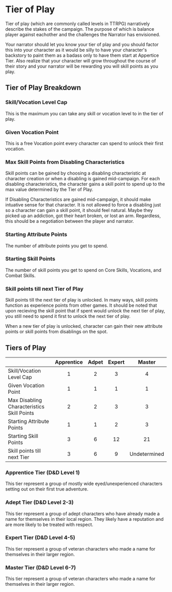 # Tier of Play

Tier of play (which are commonly called levels in TTRPG) narratively describe the stakes of the campaign. The purpose of which is balance player against eachother and the challenges the Narrator has envisioned.

Your narrator should let you know your tier of play and you should factor this into your character as it would be silly to have your character's backstory to paint them as a badass only to have them start at Appertice Tier. Also realize that your character will grow throughout the course of their story and your narrator will be rewarding you will skill points as you play.

## Tier of Play Breakdown

### Skill/Vocation Level Cap

This is the maximum you can take any skill or vocation level to in the tier of play.

### Given Vocation Point

This is a free Vocation point every character can spend to unlock their first vocation.

### Max Skill Points from Disabling Characteristics

Skill points can be gained by choosing a disabling characteristic at character creation or when a disabling is gained mid-campaign. For each disabling characteristics, the character gains a skill point to spend up to the max value determined by the Tier of Play. 

If Disabling Characteristics are gained mid-campaign, it should make intuative sense for that character. It is not allowed to force a disabling just so a character can gain a skill point, it should feel natural. Maybe they picked up an addiction, got their heart broken, or lost an arm. Regardless, this should be a negotiation between the player and narrator.

### Starting Attribute Points

The number of attribute points you get to spend.

### Starting Skill Points

The number of skill points you get to spend on Core Skills, Vocations, and Combat Skills.

### Skill points till next Tier of Play

Skill points till the next tier of play is unlocked. In many ways, skill points function as experience points from other games. It should be noted that upon recieving the skill point that if spent would unlock the next tier of play, you still need to spend it first to unlock the next tier of play.

When a new tier of play is unlocked, character can gain their new attribute points or skill points from disablings on the spot.

## Tiers of Play

|                                                 | Apprentice | Adpet | Expert |    Master    |
| ----------------------------------------------- | :--------: | :---: | :----: | :----------: |
| Skill/Vocation Level Cap                        |     1     |   2   |   3   |      4      |
| Given Vocation Point                            |     1     |   1   |   1   |      1      |
| Max Disabling Characteristics<br />Skill Points |     2     |   2   |   3   |      3      |
| Starting Attribute Points                       |     1     |   1   |   2   |      3      |
| Starting Skill Points                           |     3     |   6   |   12   |      21      |
| Skill points till next Tier                     |     3     |   6   |   9   | Undetermined |

### Apprentice Tier (D&D Level 1)

This tier represent a group of mostly wide eyed/unexperienced characters setting out on their first true adventure.

### Adept Tier (D&D Level 2-3)

This tier represent a group of adept characters who have already made a name for themselves in their local region. They likely have a reputation and are more likely to be treated with respect.

### Expert Tier (D&D Level 4-5)

This tier represent a group of veteran characters who made a name for themselves in their larger region.

### Master Tier (D&D Level 6-7)

This tier represent a group of veteran characters who made a name for themselves in their larger region.
